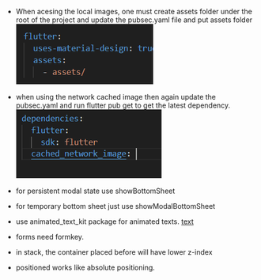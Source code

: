 - When acesing the local images, one must create assets folder under the root of the project and update the pubsec.yaml file and put
assets folder
![alt text](assets/image.png)

- when using the network cached image then again update the pubsec.yaml and run flutter pub get to get the latest dependency.
![alt text](assets/image-1.png)


- for persistent modal state use showBottomSheet 
- for temporary bottom sheet just use showModalBottomSheet


- use animated_text_kit package for animated texts. [text](https://pub.dev/packages/animated_text_kit)


- forms need formkey.

- in stack, the container placed before will have lower z-index

- positioned works like absolute positioning.